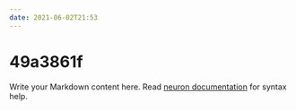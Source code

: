```yaml
---
date: 2021-06-02T21:53
---
```


# 49a3861f

Write your Markdown content here. Read [neuron documentation](https://neuron.zettel.page/2011404.html) for syntax help.

